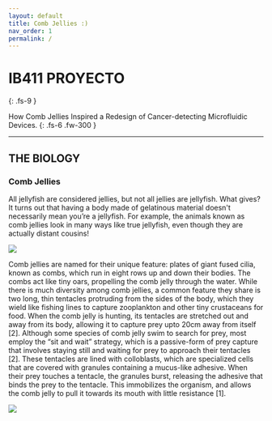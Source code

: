 ```yaml
---
layout: default
title: Comb Jellies :)
nav_order: 1
permalink: /
---
```


# IB411 PROYECTO
{: .fs-9 }

How Comb Jellies Inspired a Redesign of Cancer-detecting Microfluidic Devices.
{: .fs-6 .fw-300 }

---

## THE BIOLOGY

### Comb Jellies 
All jellyfish are considered jellies, but not all jellies are jellyfish. What gives? It turns out that having a body made of gelatinous material doesn't necessarily mean you’re a jellyfish. For example, the animals known as comb jellies look in many ways like true jellyfish, even though they are actually distant cousins!

![](https://media.wired.com/photos/59323e925c4fbd732b55167a/master/w_660,c_limit/The-Lovely-Lobed-Comb-Jelly.gif)

Comb jellies are named for their unique feature: plates of giant fused cilia, known as combs, which run in eight rows up and down their bodies. The combs act like tiny oars, propelling the comb jelly through the water. While there is much diversity among comb jellies, a common feature they share is two long, thin tentacles protruding from the sides of the body, which they wield like fishing lines to capture zooplankton and other tiny crustaceans for food. When the comb jelly is hunting, its tentacles are stretched out and away from its body, allowing it to capture prey upto 20cm away from itself [2]. Although some species of comb jelly swim to search for prey, most employ the “sit and wait” strategy, which is a passive-form of prey capture that involves staying still and waiting for prey to approach their tentacles [2]. These tentacles are lined with colloblasts, which are specialized cells that are covered with granules containing a mucus-like adhesive. When their prey touches a tentacle, the granules burst, releasing the adhesive that binds the prey to the tentacle. This immobilizes the organism, and allows the comb jelly to pull it towards its mouth with little resistance [1]. 

![](https://ocean.si.edu/sites/default/files/styles/article_full_width_592/public/dryodora.jpg?itok=Nawc2m38:large)

